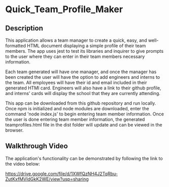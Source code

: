 # Quick_Team_Profile_Maker

## Description 

This application allows a team manager to create a quick, easy, and well-formatted HTML document displaying a simple profile of their team members. The app uses jest to test its libraries and inquirer to give prompts to the user where they can enter in their team members necessary information. 

Each team generated will have one manager, and once the manager has been created the user will have the option to add engineers and interns to the team. All employees will have their id and email included in their generated HTMl card. Engineers will also have a link to their github profile, and interns' cards will display the school that they are currently attending.

This app can be downloaded from this github repository and run locally. Once npm is initialized and node modules are downloaded, enter the command 'node index.js' to begin entering team member information. Once the user is done entering team member information, the generated teamprofiles.html file in the dist folder will update and can be viewed in the browser.

## Walkthrough Video
The application's functionality can be demonstrated by following the link to the video below:

https://drive.google.com/file/d/1XWfQzNH4J2TqRbu-ZutKxfMVIdGkK2WE/view?usp=sharing


